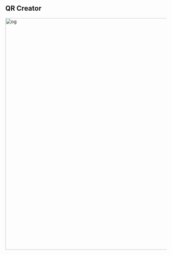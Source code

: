 ## QR Creator


<img width="1491" height="722" alt="og" src="https://github.com/user-attachments/assets/9e170f9d-c731-4d94-9a04-308a5161834a" />
